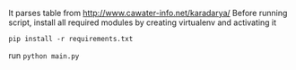 It parses table from http://www.cawater-info.net/karadarya/
Before running script, install all required modules by creating virtualenv and activating it



```pip install -r requirements.txt```

run ```python main.py```